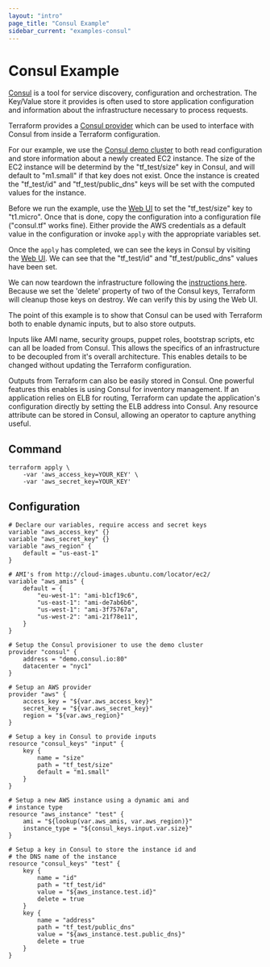 ```yaml
---
layout: "intro"
page_title: "Consul Example"
sidebar_current: "examples-consul"
---
```


# Consul Example

[Consul](http://www.consul.io) is a tool for service discovery, configuration
and orchestration. The Key/Value store it provides is often used to store
application configuration and information about the infrastructure necessary
to process requests.

Terraform provides a [Consul provider](/docs/providers/consul/index.html) which
can be used to interface with Consul from inside a Terraform configuration.

For our example, we use the [Consul demo cluster](http://demo.consul.io)
to both read configuration and store information about a newly created EC2 instance.
The size of the EC2 instance will be determind by the "tf\_test/size" key in Consul,
and will default to "m1.small" if that key does not exist. Once the instance is created
the "tf\_test/id" and "tf\_test/public\_dns" keys will be set with the computed
values for the instance.

Before we run the example, use the [Web UI](http://demo.consul.io/ui/#/nyc1/kv/)
to set the "tf\_test/size" key to "t1.micro". Once that is done,
copy the configuration into a configuration file ("consul.tf" works fine).
Either provide the AWS credentials as a default value in the configuration
or invoke `apply` with the appropriate variables set.

Once the `apply` has completed, we can see the keys in Consul by
visiting the [Web UI](http://demo.consul.io/ui/#/nyc1/kv/). We can see
that the "tf\_test/id" and "tf\_test/public\_dns" values have been
set.

We can now teardown the infrastructure following the
[instructions here](/intro/getting-started/destroy.html). Because
we set the 'delete' property of two of the Consul keys, Terraform
will cleanup those keys on destroy. We can verify this by using
the Web UI.

The point of this example is to show that Consul can be used with
Terraform both to enable dynamic inputs, but to also store outputs.

Inputs like AMI name, security groups, puppet roles, bootstrap scripts,
etc can all be loaded from Consul. This allows the specifics of an
infrastructure to be decoupled from it's overall architecture. This enables
details to be changed without updating the Terraform configuration.

Outputs from Terraform can also be easily stored in Consul. One powerful
features this enables is using Consul for inventory management. If an
application relies on ELB for routing, Terraform can update the application's
configuration directly by setting the ELB address into Consul. Any resource
attribute can be stored in Consul, allowing an operator to capture anything
useful.


## Command

```
terraform apply \
    -var 'aws_access_key=YOUR_KEY' \
    -var 'aws_secret_key=YOUR_KEY'
```

## Configuration

```
# Declare our variables, require access and secret keys
variable "aws_access_key" {}
variable "aws_secret_key" {}
variable "aws_region" {
    default = "us-east-1"
}

# AMI's from http://cloud-images.ubuntu.com/locator/ec2/
variable "aws_amis" {
    default = {
        "eu-west-1": "ami-b1cf19c6",
        "us-east-1": "ami-de7ab6b6",
        "us-west-1": "ami-3f75767a",
        "us-west-2": "ami-21f78e11",
    }
}

# Setup the Consul provisioner to use the demo cluster
provider "consul" {
    address = "demo.consul.io:80"
    datacenter = "nyc1"
}

# Setup an AWS provider
provider "aws" {
    access_key = "${var.aws_access_key}"
    secret_key = "${var.aws_secret_key}"
    region = "${var.aws_region}"
}

# Setup a key in Consul to provide inputs
resource "consul_keys" "input" {
    key {
        name = "size"
        path = "tf_test/size"
        default = "m1.small"
    }
}

# Setup a new AWS instance using a dynamic ami and
# instance type
resource "aws_instance" "test" {
    ami = "${lookup(var.aws_amis, var.aws_region)}"
    instance_type = "${consul_keys.input.var.size}"
}

# Setup a key in Consul to store the instance id and
# the DNS name of the instance
resource "consul_keys" "test" {
    key {
        name = "id"
        path = "tf_test/id"
        value = "${aws_instance.test.id}"
        delete = true
    }
    key {
        name = "address"
        path = "tf_test/public_dns"
        value = "${aws_instance.test.public_dns}"
        delete = true
    }
}
```
